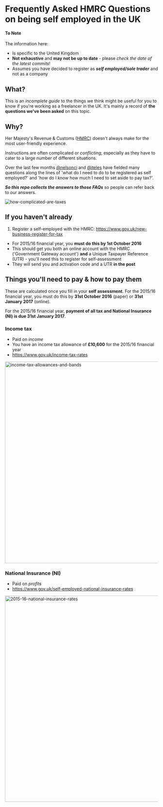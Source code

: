 # Frequently Asked HMRC Questions on being self employed in the UK

#### To Note
The information here:
+ Is specific to the United Kingdom
+ **Not exhaustive** and **may not be up to date** - please _check the date of the latest commits_!
+ Assumes you have decided to register as **_self employed/sole trader_** and not as a company

## What?
This is an _incomplete guide_ to the things we think might be useful for you to know if you're working as a freelancer in the UK. It's mainly a record of **the questions we've been asked** on this topic.


## Why?
Her Majesty's Revenue & Customs ([HMRC](https://www.gov.uk/government/organisations/hm-revenue-customs)) doesn't always make for the most
user-friendly experience. 

Instructions are often complicated or _conflicting_, especially as they have to cater to a large number of different situations.

Over the last few months [@nelsonci](github.com/nelsonic) and [@iteles](github.com/iteles) have fielded many questions along the lines of
'what do I need to do to be registered as self employed?' and 
'how do I know how much I need to set aside to pay tax?'.

***So this repo collects the answers to those FAQs*** so people can refer back to our answers.

![how-complicated-are-taxes](http://taxsimple.co.uk/wp-content/uploads/2013/03/cartoon-2.jpg)


## If you haven't already 
1. Register a self-employed with the HMRC: https://www.gov.uk/new-business-register-for-tax
  + For 2015/16 financial year, you **must do this by 1st October 2016**
  + This should get you both an online account with the HMRC ('Government Gateway account') **and** a Unique Taxpayer Reference (UTR) - you'll need this to register for self-assessment
  + They will send you and activation code and a UTR **in the post**
  
## Things you'll need to pay & how to pay them

These are calculated once you fill in your **self assessment**. For the 2015/16 financial year, you must do this by **31st October 2016** (paper) or **31st January 2017** (online).

For the 2015/16 financial year, **payment of all tax and National Insurance (NI) is due 31st January 2017**.

### Income tax
+ Paid on _income_
+ You have an income tax allowance of **£10,600** for the 2015/16 financial year
+ https://www.gov.uk/income-tax-rates

<img width="663" alt="income-tax-allowances-and-bands" src="https://cloud.githubusercontent.com/assets/4185328/10737612/12deab2c-7c0b-11e5-8396-dd6a6dbd768a.png">


### National Insurance (NI)
+ Paid on _profits_
+ https://www.gov.uk/self-employed-national-insurance-rates

<img width="678" alt="2015-16-national-insurance-rates" src="https://cloud.githubusercontent.com/assets/4185328/10737388/d15033fc-7c09-11e5-999d-f327fd7ef2eb.png">

  
  
  
  
  
  